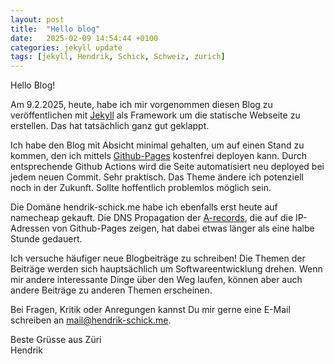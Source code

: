 ```yaml
---
layout: post
title:  "Hello blog"
date:   2025-02-09 14:54:44 +0100
categories: jekyll update
tags: [jekyll, Hendrik, Schick, Schweiz, zurich]
---
```

Hello Blog!

Am 9.2.2025, heute, habe ich mir vorgenommen diesen Blog zu veröffentlichen mit [Jekyll](https://jekyllrb.com/) als Framework
um die statische Webseite zu erstellen. Das hat tatsächlich ganz gut geklappt.

Ich habe den Blog mit Absicht minimal gehalten, um auf einen Stand zu kommen, den ich mittels [Github-Pages](https://pages.github.com/)
kostenfrei deployen kann. Durch entsprechende Github Actions wird die Seite automatisiert neu deployed bei jedem neuen Commit. Sehr praktisch.
Das Theme ändere ich potenziell noch in der Zukunft. Sollte hoffentlich problemlos möglich sein.

Die Domäne hendrik-schick.me habe ich ebenfalls erst heute auf namecheap gekauft. 
Die DNS Propagation der [A-records](https://de.wikipedia.org/wiki/A_Resource_Record), die auf die IP-Adressen von Github-Pages zeigen,
hat dabei etwas länger als eine halbe Stunde gedauert.

Ich versuche häufiger neue Blogbeiträge zu schreiben! Die Themen der Beiträge werden sich hauptsächlich um Softwareentwicklung drehen.
Wenn mir andere interessante Dinge über den Weg laufen, können aber auch andere Beiträge zu anderen Themen erscheinen. 

Bei Fragen, Kritik oder Anregungen kannst Du mir gerne eine E-Mail schreiben an [mail@hendrik-schick.me](mailto:mail@hendrik-schick.me).

Beste Grüsse aus Züri  
Hendrik 